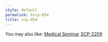 ```yaml
---
style: default
permalink: Xscp-054
title: scp-054
---
```

You may also like:
[Medical Seminar](http://scp-wiki.net/medical-seminar)
[SCP-2209](http://scp-wiki.net/scp-2209)